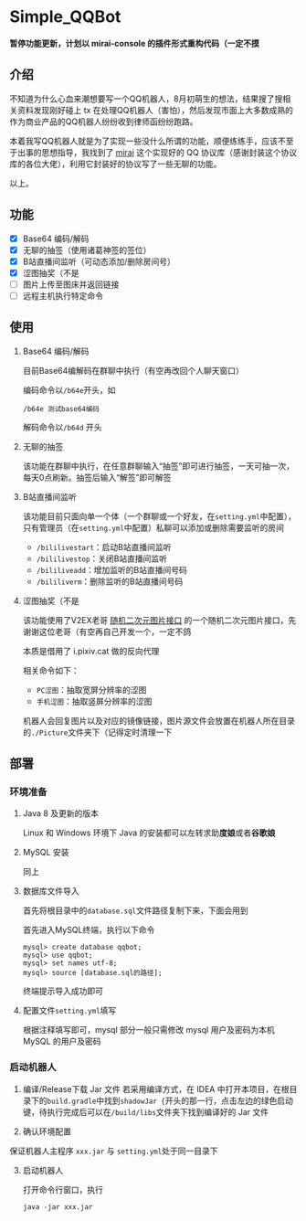 # Simple_QQBot

**暂停功能更新，计划以 mirai-console 的插件形式重构代码（一定不摸**

## 介绍

不知道为什么心血来潮想要写一个QQ机器人，8月初萌生的想法，结果搜了搜相关资料发现刚好碰上 tx 在处理QQ机器人（害怕），然后发现市面上大多数成熟的作为商业产品的QQ机器人纷纷收到律师函纷纷跑路。

本着我写QQ机器人就是为了实现一些没什么所谓的功能，顺便练练手，应该不至于出事的思想指导，我找到了 [mirai](https://github.com/mamoe/mirai) 这个实现好的 QQ 协议库（感谢封装这个协议库的各位大佬），利用它封装好的协议写了一些无聊的功能。

以上。

## 功能

- [x] Base64 编码/解码
- [x] 无聊的抽签（使用诸葛神签的签位）
- [x] B站直播间监听（可动态添加/删除房间号）
- [x] 涩图抽奖（不是
- [ ] 图片上传至图床并返回链接
- [ ] 远程主机执行特定命令

## 使用

1. Base64 编码/解码

   目前Base64编解码在群聊中执行（有空再改回个人聊天窗口）

   编码命令以`/b64e`开头，如

   ```
   /b64e 测试base64编码
   ```

   解码命令以`/b64d` 开头

2. 无聊的抽签

   该功能在群聊中执行，在任意群聊输入“抽签”即可进行抽签，一天可抽一次，每天0点刷新。抽签后输入“解签”即可解签

3. B站直播间监听

   该功能目前只面向单一个体（一个群聊或一个好友，在`setting.yml`中配置），只有管理员（在`setting.yml`中配置）私聊可以添加或删除需要监听的房间

   - `/bililivestart`：启动B站直播间监听
   - `/bililivestop`：关闭B站直播间监听
   - `/bililiveadd`：增加监听的B站直播间号码
   - `/bililiverm`：删除监听的B站直播间号码
   
4. 涩图抽奖（不是

   该功能使用了V2EX老哥 [随机二次元图片接口](https://www.v2ex.com/t/727134) 的一个随机二次元图片接口，先谢谢这位老哥（有空再自己开发一个，一定不鸽
   
   本质是借用了 i.pixiv.cat 做的反向代理
   
   相关命令如下：
   
   - `PC涩图`：抽取宽屏分辨率的涩图
   - `手机涩图`：抽取竖屏分辨率的涩图
   
   机器人会回复图片以及对应的镜像链接，图片源文件会放置在机器人所在目录的`./Picture`文件夹下（记得定时清理一下

## 部署

### 环境准备

1. Java 8 及更新的版本

   Linux 和 Windows 环境下 Java 的安装都可以左转求助**度娘**或者**谷歌娘**

2. MySQL 安装

   同上

3. 数据库文件导入

   首先将根目录中的`database.sql`文件路径复制下来，下面会用到

   首先进入MySQL终端，执行以下命令

   ```
   mysql> create database qqbot;
   mysql> use qqbot;
   mysql> set names utf-8;
   mysql> source [database.sql的路径];
   ```

   终端提示导入成功即可

4. 配置文件`setting.yml`填写

   根据注释填写即可，mysql 部分一般只需修改 mysql 用户及密码为本机 MySQL 的用户及密码

### 启动机器人


1. 编译/Release下载 Jar 文件
  若采用编译方式，在 IDEA 中打开本项目，在根目录下的`build.gradle`中找到`shadowJar {`开头的那一行，点击左边的绿色启动键，待执行完成后可以在`/build/libs`文件夹下找到编译好的 Jar 文件

2. 确认环境配置

  保证机器人主程序 `xxx.jar` 与 `setting.yml`处于同一目录下

3. 启动机器人

   打开命令行窗口，执行

   ```
   java -jar xxx.jar
   ```

   

